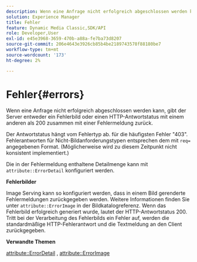 ```yaml
---
description: Wenn eine Anfrage nicht erfolgreich abgeschlossen werden kann, gibt der Server entweder ein Fehlerbild oder einen HTTP-Antwortstatus mit einem anderen als 200 zusammen mit einer Fehlermeldung zurück.
solution: Experience Manager
title: Fehler
feature: Dynamic Media Classic,SDK/API
role: Developer,User
exl-id: e45e3968-3659-470b-a88a-fe7ba73d8207
source-git-commit: 206e4643e3926cb85b4be2189743578f88180be7
workflow-type: tm+mt
source-wordcount: '173'
ht-degree: 2%

---
```


# Fehler{#errors}

Wenn eine Anfrage nicht erfolgreich abgeschlossen werden kann, gibt der Server entweder ein Fehlerbild oder einen HTTP-Antwortstatus mit einem anderen als 200 zusammen mit einer Fehlermeldung zurück.

Der Antwortstatus hängt vom Fehlertyp ab. für die häufigsten Fehler &quot;403&quot;. Fehlerantworten für Nicht-Bildanforderungstypen entsprechen dem mit `req=` angegebenen Format. (Möglicherweise wird zu diesem Zeitpunkt nicht konsistent implementiert.)

Die in der Fehlermeldung enthaltene Detailmenge kann mit `attribute::ErrorDetail` konfiguriert werden.

**Fehlerbilder**

Image Serving kann so konfiguriert werden, dass in einem Bild gerenderte Fehlermeldungen zurückgegeben werden. Weitere Informationen finden Sie unter `attribute::ErrorImage` in der Bildkatalogreferenz. Wenn das Fehlerbild erfolgreich generiert wurde, lautet der HTTP-Antwortstatus 200. Tritt bei der Verarbeitung des Fehlerbilds ein Fehler auf, werden die standardmäßige HTTP-Fehlerantwort und die Textmeldung an den Client zurückgegeben.

**Verwandte Themen**

[attribute::ErrorDetail](../../../../../ir-api/material-cat/image-rendering-api-ref/c-ir-material-catalog/c-ir-attributes-reference/r-ir-errordetail.md#reference-123b56eed6cf49cea6e0490672b7c53b) ,  [attribute::ErrorImage](../../../../../ir-api/material-cat/image-rendering-api-ref/c-ir-material-catalog/c-ir-attributes-reference/r-ir-errorimage.md#reference-b58bdaba96074c52802ca8dc54bfe2f0)
